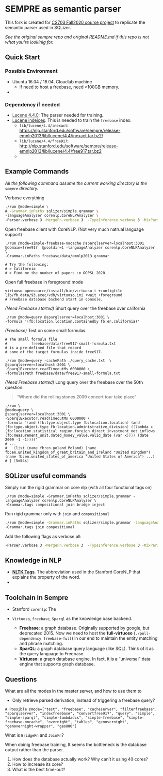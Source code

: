 # SEMPRE as semantic parser

This fork is created for [CS703 Fall2020 course project](https://github.com/GindaChen/cs703-sqlizer) to replicate the semantic parser used in SQLizer.

*See the original [sempre repo](https://github.com/percyliang/sempre) and original [README.md](./README.md) if this repo is not what you’re lookinig for.*



## Quick Start

### Possible Environment

- Ubuntu 16.04 / 18.04, Cloudlab machine 
  - If need to host a freebase, need >100GB memory.
- 











### Dependency if needed

- [Lucene 4.4.0](https://archive.apache.org/dist/lucene/java/4.4.0/lucene-4.4.0.zip): The parser needed for training.
- [Lucene indeices](./dependency-archive/lucene-index). This is needed to train the `freebase` index.
  - `lib/lucene/4.4/inexact`: https://nlp.stanford.edu/software/sempre/release-emnlp2013/lib/lucene/4.4/inexact.tar.bz2/
  - `lib/lucene/4.4/free917`: http://nlp.stanford.edu/software/sempre/release-emnlp2013/lib/lucene/4.4/free917.tar.bz2
  - 





## Example Commands

*All the following command assume the current working directory is the `sempre` directory.*



Verbose everything

```bash
./run @mode=simple \
# -Grammar.inPaths sqlizer/simple.grammar \ 
-languageAnalyzer corenlp.CoreNLPAnalyzer \
-Parser.verbose 3 -MergeFn.verbose 3  -TypeInference.verbose 3 -MixParser.verbose 3 -FuzzyMatchFn.verbose 3 -SelectFn.verbose 3 -JoinFn.verbose 3 -Learner.verbose 3 -SimpleLexiconFn.verbose 3
```



Open freebase client with CoreNLP. (Not very much natrual language support)

```shell
./run @mode=simple-freebase-nocache @sparqlserver=localhost:3001 @domain=free917  @pooldir=1 -languageAnalyzer corenlp.CoreNLPAnalyzer \
-Grammar.inPaths freebase/data/emnlp2013.grammar

# Try the following:
# > California
# > Find me the number of papers in OOPSL 2020
```



Open full freebase in foreground mode

```shell
virtuoso-opensource/install/bin/virtuoso-t +configfile lib/fb_data/93.exec/vdb/virtuoso.ini +wait +foreground
# Freebase database backend start in console.
```



*(Need Freebase started)* Short query over the freebase over california

```shell
./run @mode=query @sparqlserver=localhost:3001 \
-formula '(fb:location.location.containedby fb:en.california)'
```



*(Freebase)* Test on some small formulas

```shell
# The small formula file 
#			freebase/data/free917-small-formula.txt 
# is a pre-defined file that record 
# some of the target formulas inside free917.

./run @mode=query -cachePath ./query_cache.txt  \
@sparqlserver=localhost:3001 \
-SparqlExecutor.readTimeoutMs 6000000 \
-formulasPath freebase/data/free917-small-formula.txt
```





*(Need Freebase started)* Long query over the freebase over the 50th question:

>  “Where did the rolling stones 2009 concert tour take place”

```shell
./run \
@mode=query \
@sparqlserver=localhost:3001 \
-SparqlExecutor.readTimeoutMs 6000000 \
-formula '(and (fb:type.object.type fb:location.location) (and (fb:type.object.type fb:location.administrative_division) ((lambda x (fb:location.statistical_region.foreign_direct_investment_net_inflows (fb:measurement_unit.dated_money_value.valid_date (var x)))) (date 2009 -1 -1))))'
# ... 
#   (list (name fb:en.poland Poland) (name fb:en.united_kingdom_of_great_britain_and_ireland "United Kingdom") (name fb:en.united_states_of_america "United States of America") ...)
# } [5m54s]
```



## SQLizer useful commands

Simply run the rigid grammar on core nlp (with all four functional tags on)

```shell
./run @mode=simple -Grammar.inPaths sqlizer/simple.grammar -languageAnalyzer corenlp.CoreNLPAnalyzer \
-Grammar.tags compositional join bridge inject
```



Run rigid grammar only with `join` and `compositional`

```bash
./run @mode=simple -Grammar.inPaths sqlizer/simple.grammar -languageAnalyzer corenlp.CoreNLPAnalyzer \
-Grammar.tags join compositional
```



Add the following flags as verbose all:

```bash
-Parser.verbose 3 -MergeFn.verbose 3  -TypeInference.verbose 3 -MixParser.verbose 3 -FuzzyMatchFn.verbose 3 -SelectFn.verbose 3 -JoinFn.verbose 3 -Learner.verbose 3 -SimpleLexiconFn.verbose 3
```



## Knowledge in NLP

- [**NLTK Tags**](./sqlizer/README-corenlp-NLTK-tags.md). The abbreviation used in the Stanford CoreNLP that explains the property of the word.
- 



## Toolchain in Sempre

- Stanford `corenlp`: The 

- `Virtuoso`, `freebase`, `Sparql` as the knowledge base backend.
  - **Freebase**: a graph database. Originally supported by google, but deprecated 2015. Now we need to host the **full-virtuoso** (`./pull-dependency freebase-full`) in our end to maintain the entity matching and phrase matching.
  - **SparQL**: a graph database query language (like SQL). Think of it as the query language to Freebase.
  - **[Virtuoso](https://github.com/openlink/virtuoso-opensource)**: a graph database engine. In fact, it is a “universal” data engine that supports graph database. 



## Questions

What are all the modes in the master server, and how to use them to

- Only retrieve parsed derivation, instead of triggering a freebase query?

```shell
# Possible @mode=["test", "freebase", "cacheserver", "filterfreebase", "sparqlserver", "indexfreebase", "convertfree917", "query", "simple", "simple-sparql", "simple-lambdadcs", "simple-freebase", "simple-freebase-nocache", "overnight", "tables", "genovernight", "genovernight-wrapper", "geo880"]
```



What is `BridgeFn` and `JoinFn`?



When doinig freebase training, It seems the bottleneck is the database output rather than the parser.

1. How does the database actually work? Why can’t it using 40 cores?
2. How to increase its core?
3. What is the best time-out?



